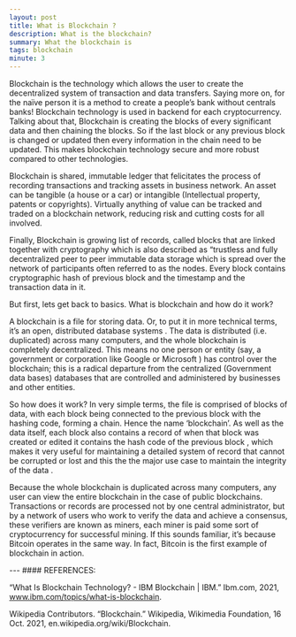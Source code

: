 ```yaml
---
layout: post
title: What is Blockchain ?
description: What is the blockchain?
summary: What the blockchain is 
tags: blockchain
minute: 3
---
```

<p style='text-align: justify;'> 

Blockchain is the technology which allows the user to create the decentralized system of transaction and data transfers. Saying more on, for the naïve person it is a method to create a people’s bank without centrals banks! Blockchain technology is used in backend for each cryptocurrency. Talking about that, Blockchain is creating the blocks of every significant data and then chaining the blocks. So if the last block or any previous block is changed or updated then every information in the chain need to be updated. This makes blockchain technology secure and more robust compared to other technologies.

Blockchain is shared, immutable ledger that felicitates the process of recording transactions and tracking assets in business network. An asset can be tangible (a house or a car) or intangible (Intellectual property, patents or copyrights). Virtually anything of value can be tracked and traded on a blockchain network, reducing risk and cutting costs for all involved.

Finally, Blockchain is growing list of records, called blocks that are linked together with cryptography which is also described as “trustless and fully decentralized peer to peer immutable data storage which is spread over the network of participants often referred to as the nodes. Every block contains cryptographic hash of previous block and the timestamp and the transaction data in it. 

But first, lets get back to basics. What is blockchain and how do it work?

A blockchain is a file for storing data. Or, to put it in  more technical terms, it’s an open, distributed database systems . The data is  distributed (i.e. duplicated) across many computers, and the whole  blockchain is completely  decentralized. This means no one person or entity  (say, a government or corporation like Google or Microsoft ) has control over the blockchain;  this is a radical departure from the centralized (Government data bases) databases that are  controlled and administered by businesses and other entities.

So how does it work? In very simple terms, the file is comprised of  blocks of data, with each block being connected to the previous block with the hashing code,  forming a chain. Hence the name ‘blockchain’. As well as the data  itself, each block also contains a record of when that block was created  or edited it contains the hash code of the previous block , which makes it very useful for maintaining a detailed system  of record that cannot be corrupted or lost and this the the major use case to maintain the integrity of the data .

 Because the whole blockchain is duplicated across many computers,  any user can view the entire blockchain in the case of public blockchains. Transactions or records are  processed not by one central administrator, but by a network of users  who work to verify the data and achieve a consensus, these verifiers are known as miners, each miner is paid some sort of cryptocurrency for successful mining. If this sounds  familiar, it’s because Bitcoin operates in the same way. In fact, Bitcoin is the first example of blockchain in action.

</p>
---
#### REFERENCES:

“What Is Blockchain Technology? - IBM Blockchain | IBM.” Ibm.com, 2021, www.ibm.com/topics/what-is-blockchain.

‌Wikipedia Contributors. “Blockchain.” Wikipedia, Wikimedia Foundation, 16 Oct. 2021, en.wikipedia.org/wiki/Blockchain.